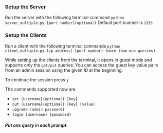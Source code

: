 ### Setup the Server
Run the server with the following terminal command `python server_multiple.py [port number](optional)`
Default port number is `1233`

### Setup the Clients
Run a client with the following terminal commands `python client_multiple.py [ip address] [port number] [more than one queries]`

While setting up the clients from the terminal, it opens in guest mode and supports only the `get/put` queries. You can access the guest key value pairs from an admin session using the given _ID_ at the beginning. 

To continue the session press `y`

The commands supported now are
* `get [username](optional) [key]`
* `put [username](optional) [key] [value]`
* `upgrade [admin password]`
* `login [username] [password]`

##### Put one query in each prompt.

